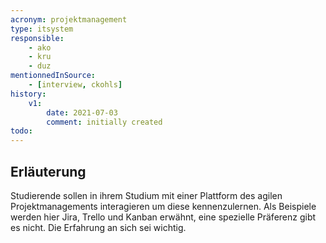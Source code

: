 ```yaml
---
acronym: projektmanagement
type: itsystem
responsible:
    - ako
    - kru
    - duz
mentionnedInSource: 
    - [interview, ckohls]   
history:
    v1:
        date: 2021-07-03
        comment: initially created
todo:
---
```


## Erläuterung

Studierende sollen in ihrem Studium mit einer Plattform des agilen Projektmanagements interagieren um diese kennenzulernen.
Als Beispiele werden hier Jira, Trello und Kanban erwähnt, eine spezielle Präferenz gibt es nicht. Die Erfahrung an sich sei wichtig.